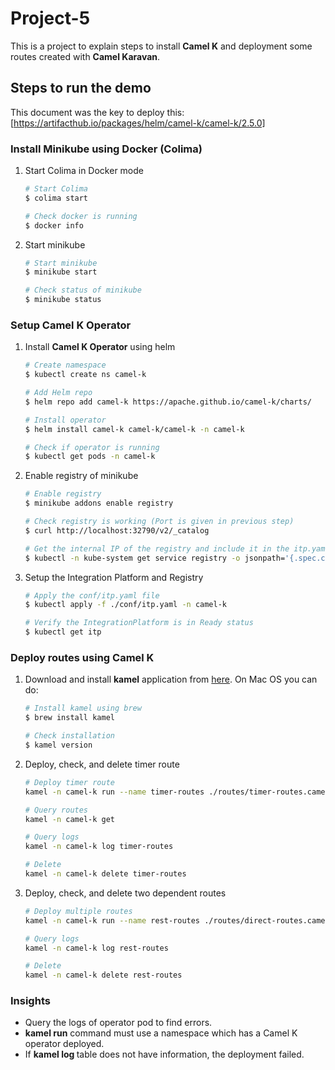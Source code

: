 # Project-5

This is a project to explain steps to install **Camel K** and deployment some routes created with **Camel Karavan**.

## Steps to run the demo

This document was the key to deploy this: [https://artifacthub.io/packages/helm/camel-k/camel-k/2.5.0]

### Install Minikube using Docker (Colima)

1. Start Colima in Docker mode

   ```bash
   # Start Colima
   $ colima start

   # Check docker is running
   $ docker info
   ```

2. Start minikube

   ```bash
   # Start minikube
   $ minikube start

   # Check status of minikube
   $ minikube status
   ```

### Setup Camel K Operator

1. Install **Camel K Operator** using helm

   ```bash
   # Create namespace
   $ kubectl create ns camel-k

   # Add Helm repo
   $ helm repo add camel-k https://apache.github.io/camel-k/charts/

   # Install operator
   $ helm install camel-k camel-k/camel-k -n camel-k

   # Check if operator is running
   $ kubectl get pods -n camel-k
   ```

2. Enable registry of minikube

   ```bash
   # Enable registry
   $ minikube addons enable registry

   # Check registry is working (Port is given in previous step)
   $ curl http://localhost:32790/v2/_catalog

   # Get the internal IP of the registry and include it in the itp.yaml
   $ kubectl -n kube-system get service registry -o jsonpath='{.spec.clusterIP}'
   ```

3. Setup the Integration Platform and Registry

   ```bash
   # Apply the conf/itp.yaml file
   $ kubectl apply -f ./conf/itp.yaml -n camel-k

   # Verify the IntegrationPlatform is in Ready status
   $ kubectl get itp
   ```

### Deploy routes using Camel K

1. Download and install **kamel** application from [here](https://github.com/apache/camel-k/releases). On Mac OS you can do:

   ```bash
   # Install kamel using brew
   $ brew install kamel
   
   # Check installation
   $ kamel version
   ```

2. Deploy, check, and delete timer route

   ```bash
   # Deploy timer route
   kamel -n camel-k run --name timer-routes ./routes/timer-routes.camel.yaml

   # Query routes
   kamel -n camel-k get

   # Query logs
   kamel -n camel-k log timer-routes

   # Delete 
   kamel -n camel-k delete timer-routes
   ```

3. Deploy, check, and delete two dependent routes

   ```bash
   # Deploy multiple routes
   kamel -n camel-k run --name rest-routes ./routes/direct-routes.camel.yaml ./routes/rest-routes.camel.yaml

   # Query logs
   kamel -n camel-k log rest-routes

   # Delete 
   kamel -n camel-k delete rest-routes   
   ```

### Insights

- Query the logs of operator pod to find errors.
- **kamel run** command must use a namespace which has a Camel K operator deployed.
- If **kamel log <route>** table does not have information, the deployment failed.
